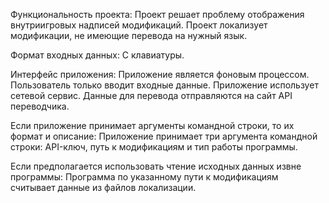 Функциональность проекта:
    Проект решает проблему отображения внутриигровых надписей модификаций.
    Проект локализует модификации, не имеющие перевода на нужный язык.

Формат входных данных:
    С клавиатуры.

Интерфейс приложения:
    Приложение является фоновым процессом. Пользователь только вводит входные данные.
    Приложение использует сетевой сервис. Данные для перевода отправляются на сайт API переводчика.

Если приложение принимает аргументы командной строки, то их формат и описание:
    Приложение принимает три аргумента командной строки: API-ключ, путь к модификациям и тип работы программы.

Если предполагается использовать чтение исходных данных извне программы:
    Программа по указанному пути к модификациям считывает данные из файлов локализации.
